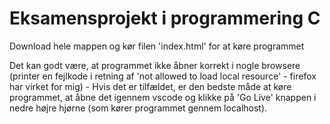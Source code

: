 # Eksamensprojekt i programmering C
Download hele mappen og kør filen 'index.html' for at køre programmet

Det kan godt være, at programmet ikke åbner korrekt i nogle browsere (printer en fejlkode i retning af 'not allowed to load local resource' - firefox har virket for mig) - Hvis det er tilfældet, er den bedste måde at køre programmet, at åbne det igennem vscode og klikke på 'Go Live' knappen i nedre højre hjørne (som kører programmet gennem localhost).
